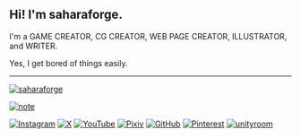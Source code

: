 ## Hi! I'm saharaforge.

I'm a GAME CREATOR, CG CREATOR, WEB PAGE CREATOR, ILLUSTRATOR, and WRITER.

Yes, I get bored of things easily.

 ---

<!-- 2312100E -->

[![saharaforge](https://img.shields.io/badge/saharaforge.com-F4A261.svg?&style=for-the-badge&logoColor=ffffff)](https://saharaforge.com/)

[![note](https://img.shields.io/badge/note-%23ffffff.svg?&style=for-the-badge&logo=note&logoColor=black)](https://note.com/saharaforge)

[![Instagram](https://img.shields.io/badge/Instagram-%23CF2E92.svg?&style=for-the-badge&logo=Instagram&logoColor=white)](https://instagram.com/saharaforge)
[![X](https://img.shields.io/badge/X-%23000000.svg?&style=for-the-badge&logo=X&logoColor=white)](https://x.com/saharaforge)
[![YouTube](https://img.shields.io/badge/YouTube-%23DA1725.svg?&style=for-the-badge&logo=YouTube&logoColor=white)](https://youtube.com/@saharaforge)
[![Pixiv](https://img.shields.io/badge/Pixiv-%230096fa.svg?&style=for-the-badge&logo=Pixiv&logoColor=white)](https://www.pixiv.net/users/111257690)
[![GitHub](https://img.shields.io/badge/GitHub-%23000000.svg?&style=for-the-badge&logo=GitHub&logoColor=white)](https://github.com/saharaforge)
[![Pinterest](https://img.shields.io/badge/Pinterest-%23E60023.svg?&style=for-the-badge&logo=Pinterest&logoColor=white)](https://pinterest.com/saharaforge/)
[![unityroom](https://img.shields.io/badge/unityroom-%232e93ff.svg?&style=for-the-badge&logo=unityroom&logoColor=white)](https://unityroom.com/users/saharaforge)
